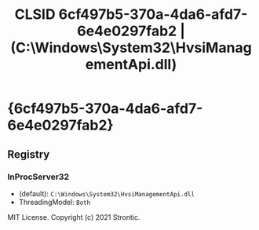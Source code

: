 ﻿---
title: "CLSID 6cf497b5-370a-4da6-afd7-6e4e0297fab2 | (C:\\Windows\\System32\\HvsiManagementApi.dll)"
excerpt: What is COM-Object CLSID 6cf497b5-370a-4da6-afd7-6e4e0297fab2?
---

# {6cf497b5-370a-4da6-afd7-6e4e0297fab2}


## Registry


### InProcServer32

* (default): `C:\Windows\System32\HvsiManagementApi.dll`
* ThreadingModel: `Both`

MIT License. Copyright (c) 2021 Strontic.


